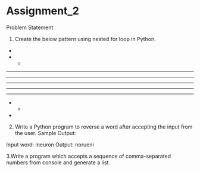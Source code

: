 # Assignment_2

Problem Statement

1. Create the below pattern using nested for loop in Python.
*
* *
* * *
* * * *
* * * * *
* * * *
* * * 
* *
*

2. Write a Python program to reverse a word after accepting the input from the user.
Sample Output:

Input word: ineuron
Output: norueni

3.Write a program which accepts a sequence of comma-separated numbers from console
and generate a list.
